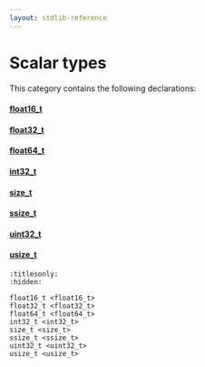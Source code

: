 ```yaml
---
layout: stdlib-reference
---
```

# Scalar types

This category contains the following declarations:

#### [float16\_t](../float16_t.html)

#### [float32\_t](../float32_t.html)

#### [float64\_t](../float64_t.html)

#### [int32\_t](../int32_t.html)

#### [size\_t](../size_t.html)

#### [ssize\_t](../ssize_t.html)

#### [uint32\_t](../uint32_t.html)

#### [usize\_t](../usize_t.html)


```{toctree}
:titlesonly:
:hidden:

float16_t <float16_t>
float32_t <float32_t>
float64_t <float64_t>
int32_t <int32_t>
size_t <size_t>
ssize_t <ssize_t>
uint32_t <uint32_t>
usize_t <usize_t>
```
